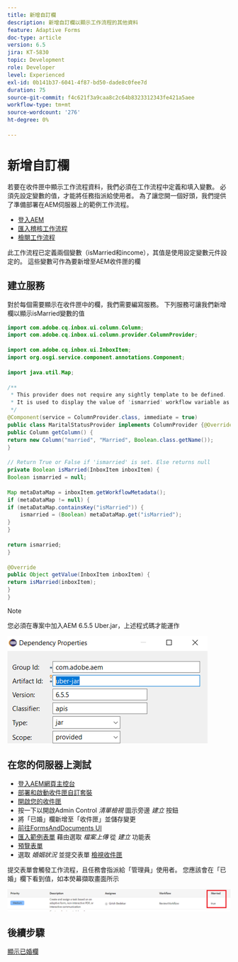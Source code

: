 ```yaml
---
title: 新增自訂欄
description: 新增自訂欄以顯示工作流程的其他資料
feature: Adaptive Forms
doc-type: article
version: 6.5
jira: KT-5830
topic: Development
role: Developer
level: Experienced
exl-id: 0b141b37-6041-4f87-bd50-dade8c0fee7d
duration: 75
source-git-commit: f4c621f3a9caa8c2c64b8323312343fe421a5aee
workflow-type: tm+mt
source-wordcount: '276'
ht-degree: 0%

---
```


# 新增自訂欄

若要在收件匣中顯示工作流程資料，我們必須在工作流程中定義和填入變數。 必須先設定變數的值，才能將任務指派給使用者。 為了讓您開一個好頭，我們提供了準備部署在AEM伺服器上的範例工作流程。

* [登入AEM](http://localhost:4502/crx/de/index.jsp)
* [匯入稽核工作流程](assets/review-workflow.zip)
* [檢閱工作流程](http://localhost:4502/editor.html/conf/global/settings/workflow/models/reviewworkflow.html)

此工作流程已定義兩個變數（isMarried和income），其值是使用設定變數元件設定的。 這些變數可作為要新增至AEM收件匣的欄

## 建立服務

對於每個需要顯示在收件匣中的欄，我們需要編寫服務。 下列服務可讓我們新增欄以顯示isMarried變數的值

```java
import com.adobe.cq.inbox.ui.column.Column;
import com.adobe.cq.inbox.ui.column.provider.ColumnProvider;

import com.adobe.cq.inbox.ui.InboxItem;
import org.osgi.service.component.annotations.Component;

import java.util.Map;

/**
 * This provider does not require any sightly template to be defined.
 * It is used to display the value of 'ismarried' workflow variable as a column in inbox
 */
@Component(service = ColumnProvider.class, immediate = true)
public class MaritalStatusProvider implements ColumnProvider {@Override
public Column getColumn() {
return new Column("married", "Married", Boolean.class.getName());
}

// Return True or False if 'ismarried' is set. Else returns null
private Boolean isMarried(InboxItem inboxItem) {
Boolean ismarried = null;

Map metaDataMap = inboxItem.getWorkflowMetadata();
if (metaDataMap != null) {
if (metaDataMap.containsKey("isMarried")) {
    ismarried = (Boolean) metaDataMap.get("isMarried");
}
}

return ismarried;
}

@Override
public Object getValue(InboxItem inboxItem) {
return isMarried(inboxItem);
}
}
```

>[!NOTE]
>
>您必須在專案中加入AEM 6.5.5 Uber.jar，上述程式碼才能運作

![uber-jar](assets/uber-jar.PNG)

## 在您的伺服器上測試

* [登入AEM網頁主控台](http://localhost:4502/system/console/bundles)
* [部署和啟動收件匣自訂套裝](assets/inboxcustomization.inboxcustomization.core-1.0-SNAPSHOT.jar)
* [開啟您的收件匣](http://localhost:4502/aem/inbox)
* 按一下以開啟Admin Control _清單檢視_ 圖示旁邊 _建立_ 按鈕
* 將「已婚」欄新增至「收件匣」並儲存變更
* [前往FormsAndDocuments UI](http://localhost:4502/aem/forms.html/content/dam/formsanddocuments)
* [匯入範例表單](assets/snap-form.zip) 藉由選取 _檔案上傳_ 從 _建立_ 功能表
* [預覽表單](http://localhost:4502/content/dam/formsanddocuments/snapform/jcr:content?wcmmode=disabled)
* 選取 _婚姻狀況_ 並提交表單
  [檢視收件匣](http://localhost:4502/aem/inbox)

提交表單會觸發工作流程，且任務會指派給「管理員」使用者。 您應該會在「已婚」欄下看到值，如本熒幕擷取畫面所示

![已婚欄](assets/married-column.PNG)

## 後續步驟

[顯示已婚欄](./use-sightly-template.md)
